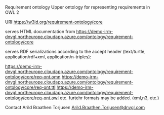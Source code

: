 Requirement ontology 
Upper ontology for representing requirements in OWL 2

URI  https://w3id.org/requirement-ontology/core

serves HTML documentation  from  https://demo-irm-dnvgl.northeurope.cloudapp.azure.com/ontology/requirement-ontology/core

serves RDF serializations according to the accept header (text/turtle, application/rdf+xml, application/n-triples):

https://demo-irm-dnvgl.northeurope.cloudapp.azure.com/ontology/requirement-ontology/core/req-ont.omn
https://demo-irm-dnvgl.northeurope.cloudapp.azure.com/ontology/requirement-ontology/core/req-ont.ttl
https://demo-irm-dnvgl.northeurope.cloudapp.azure.com/ontology/requirement-ontology/core/req-ont.owl
etc. furtehr formats may be added. (xml,n3, etc.) 

Contact
Arild Braathen Torjusen  Arild.Braathen.Torjusen@dnvgl.com







